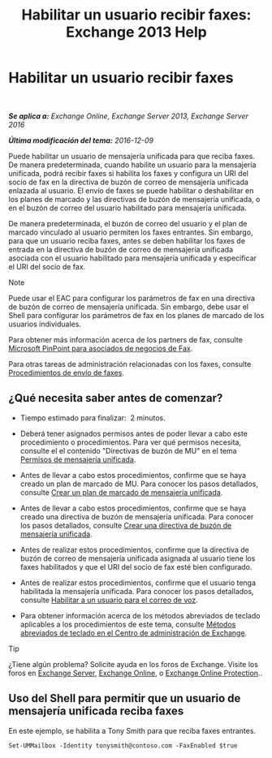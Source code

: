 ﻿---
title: 'Habilitar un usuario recibir faxes: Exchange 2013 Help'
TOCTitle: Habilitar un usuario recibir faxes
ms:assetid: a0505001-aac0-41ef-824f-76e5e56d7675
ms:mtpsurl: https://technet.microsoft.com/es-es/library/Bb201712(v=EXCHG.150)
ms:contentKeyID: 52061857
ms.date: 05/22/2018
mtps_version: v=EXCHG.150
ms.translationtype: MT
---

# Habilitar un usuario recibir faxes

 

_**Se aplica a:** Exchange Online, Exchange Server 2013, Exchange Server 2016_

_**Última modificación del tema:** 2016-12-09_

Puede habilitar un usuario de mensajería unificada para que reciba faxes. De manera predeterminada, cuando habilite un usuario para la mensajería unificada, podrá recibir faxes si habilita los faxes y configura un URI del socio de fax en la directiva de buzón de correo de mensajería unificada enlazada al usuario. El envío de faxes se puede habilitar o deshabilitar en los planes de marcado y las directivas de buzón de mensajería unificada, o en el buzón de correo del usuario habilitado para mensajería unificada.

De manera predeterminada, el buzón de correo del usuario y el plan de marcado vinculado al usuario permiten los faxes entrantes. Sin embargo, para que un usuario reciba faxes, antes se deben habilitar los faxes de entrada en la directiva de buzón de correo de mensajería unificada asociada con el usuario habilitado para mensajería unificada y especificar el URI del socio de fax.


> [!NOTE]
> Puede usar el EAC para configurar los parámetros de fax en una directiva de buzón de correo de mensajería unificada. Sin embargo, debe usar el Shell para configurar los parámetros de fax en los planes de marcado de los usuarios individuales.



Para obtener más información acerca de los partners de fax, consulte [Microsoft PinPoint para asociados de negocios de Fax](https://go.microsoft.com/fwlink/?linkid=190238).

Para otras tareas de administración relacionadas con los faxes, consulte [Procedimientos de envío de faxes](faxing-procedures-exchange-2013-help.md).

## ¿Qué necesita saber antes de comenzar?

  - Tiempo estimado para finalizar:  2 minutos.

  - Deberá tener asignados permisos antes de poder llevar a cabo este procedimiento o procedimientos. Para ver qué permisos necesita, consulte el el contenido "Directivas de buzón de MU" en el tema [Permisos de mensajería unificada](unified-messaging-permissions-exchange-2013-help.md).

  - Antes de llevar a cabo estos procedimientos, confirme que se haya creado un plan de marcado de MU. Para conocer los pasos detallados, consulte [Crear un plan de marcado de mensajería unificada](create-a-um-dial-plan-exchange-2013-help.md).

  - Antes de llevar a cabo estos procedimientos, confirme que se haya creado una directiva de buzón de mensajería unificada. Para conocer los pasos detallados, consulte [Crear una directiva de buzón de mensajería unificada](create-a-um-mailbox-policy-exchange-2013-help.md).

  - Antes de realizar estos procedimientos, confirme que la directiva de buzón de correo de mensajería unificada asignada al usuario tiene los faxes habilitados y que el URI del socio de fax esté bien configurado.

  - Antes de realizar estos procedimientos, confirme que el usuario tenga habilitada la mensajería unificada. Para conocer los pasos detallados, consulte [Habilitar a un usuario para el correo de voz](enable-a-user-for-voice-mail-exchange-2013-help.md).

  - Para obtener información acerca de los métodos abreviados de teclado aplicables a los procedimientos de este tema, consulte [Métodos abreviados de teclado en el Centro de administración de Exchange](keyboard-shortcuts-in-the-exchange-admin-center-exchange-online-protection-help.md).


> [!TIP]
> ¿Tiene algún problema? Solicite ayuda en los foros de Exchange. Visite los foros en <A href="https://go.microsoft.com/fwlink/p/?linkid=60612">Exchange Server</A>, <A href="https://go.microsoft.com/fwlink/p/?linkid=267542">Exchange Online</A>, o <A href="https://go.microsoft.com/fwlink/p/?linkid=285351">Exchange Online Protection</A>..



## Uso del Shell para permitir que un usuario de mensajería unificada reciba faxes

En este ejemplo, se habilita a Tony Smith para que reciba faxes entrantes.

    Set-UMMailbox -Identity tonysmith@contoso.com -FaxEnabled $true

